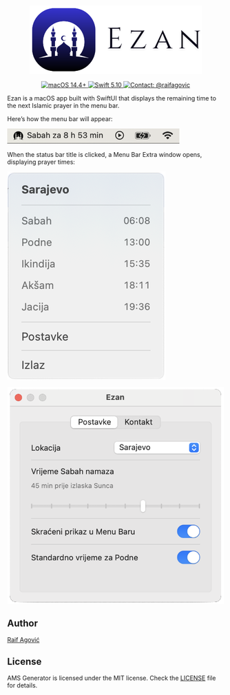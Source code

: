 <p align="center">
  <img src="Images/EzanIconReadme.png" alt="Ezan Icon" width="400">
</p>

<p align="center">
  <a href="#">
    <img src="https://img.shields.io/badge/macOS-14.4+-blue.svg" alt="macOS 14.4+">
  </a>
  <a href="#">
    <img src="https://img.shields.io/badge/Swift-5.10-orange.svg" alt="Swift 5.10">
  </a>
  <a href="https://x.com/raifagovic">
    <img src="https://img.shields.io/badge/Contact-@raifagovic-%231DA1F2.svg" alt="Contact: @raifagovic">
  </a>
</p>

Ezan is a macOS app built with SwiftUI that displays the remaining time to the next Islamic prayer in the menu bar.

Here’s how the menu bar will appear:

<p align="left">
  <img src="Images/EzanStatusBar.png" alt="Menu Bar Appearance" width="400">
</p>

When the status bar title is clicked, a Menu Bar Extra window opens, displaying prayer times:

<p align="left">
  <img src="Images/EzanWindow.png" alt="Menu Bar Extra Window">
</p>

<p align="left">
  <img src="Images/EzanSettings.png" alt="Ezan Settings">
</p>

## Author
[Raif Agović](https://x.com/raifagovic)

## License
AMS Generator is licensed under the MIT license. Check the [LICENSE](https://github.com/raifagovic/AdhanTime/blob/main/LICENSE) file for details.
